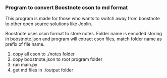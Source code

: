 ### Program to convert Boostnote cson to md format

This program is made for those who wants to switch away from boostnote to other open source solutions like Joplin.

Boostnote uses cson format to store notes. Folder name is encoded storing in boostnote.json and program will extract cson files, match folder name as prefix of file name.

1. copy all cson to ./notes folder
1. copy boostnote.json to root program folder
1. run main.py
1. get md files in ./output folder


